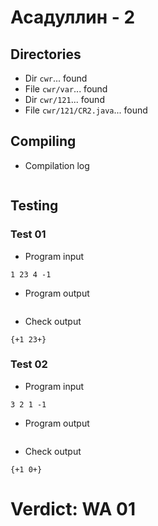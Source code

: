 # Асадуллин - 2
## Directories
- Dir `cwr`... found
- File `cwr/var`... found
- Dir `cwr/121`... found
- File `cwr/121/CR2.java`... found
## Compiling
- Compilation log
```

```
## Testing
### Test 01
- Program input
```
1 23 4 -1

```
- Program output
```

```
- Check output
```
{+1 23+}

```
### Test 02
- Program input
```
3 2 1 -1

```
- Program output
```

```
- Check output
```
{+1 0+}

```
# Verdict: WA 01
